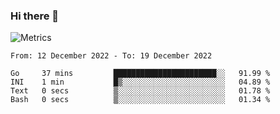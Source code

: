 ### Hi there 👋

![Metrics](https://github.com/radoapx/radoapx/blob/main/github-metrics.svg)

<!--START_SECTION:waka-->

```text
From: 12 December 2022 - To: 19 December 2022

Go     37 mins         ███████████████████████░░   91.99 %
INI    1 min           █▒░░░░░░░░░░░░░░░░░░░░░░░   04.89 %
Text   0 secs          ▒░░░░░░░░░░░░░░░░░░░░░░░░   01.78 %
Bash   0 secs          ▒░░░░░░░░░░░░░░░░░░░░░░░░   01.34 %
```

<!--END_SECTION:waka-->

<!--
**radoapx/radoapx** is a ✨ _special_ ✨ repository because its `README.md` (this file) appears on your GitHub profile.

Here are some ideas to get you started:

- 🔭 I’m currently working on ...
- 🌱 I’m currently learning ...
- 👯 I’m looking to collaborate on ...
- 🤔 I’m looking for help with ...
- 💬 Ask me about ...
- 📫 How to reach me: ...
- 😄 Pronouns: ...
- ⚡ Fun fact: ...
-->
